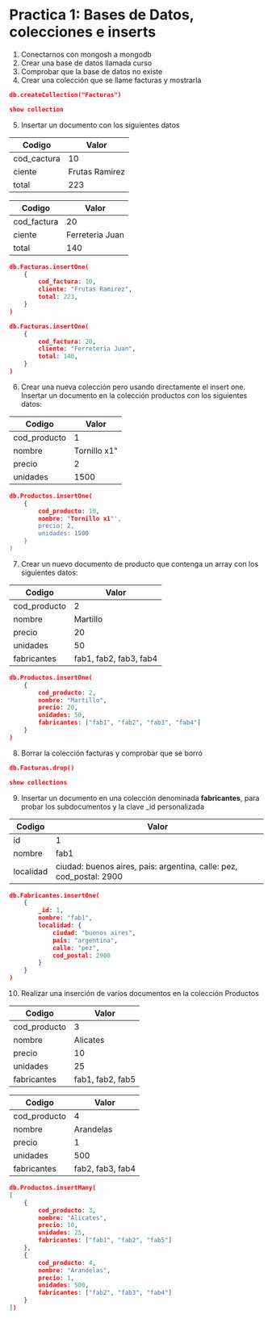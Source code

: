 # Practica 1: Bases de Datos, colecciones e inserts

1. Conectarnos con mongosh a mongodb 
1. Crear una base de datos llamada curso
1. Comprobar que la base de datos no existe
1. Crear una colección que se llame facturas y mostrarla

```json
db.createCollection("Facturas")

show collection
```

5. Insertar un documento con los siguientes datos

| Codigo   | Valor   |
|-------------|-------------|
| cod_cactura | 10 |
| ciente | Frutas Ramirez |
| total | 223 |

| Codigo   | Valor   |
|-------------|-------------|
| cod_factura | 20 |
| ciente | Ferreteria Juan |
| total | 140 |


```json
db.Facturas.insertOne(
    {
        cod_factura: 10,
        cliente: "Frutas Ramirez",
        total: 223,
    }
)

db.Facturas.insertOne(
    {
        cod_factura: 20,
        cliente: "Ferreteria Juan",
        total: 140,
    }
)
```

6. Crear una nueva colección pero usando directamente el insert one.
Insertar un documento en la colección productos con los siguientes datos:

| Codigo   | Valor   |
|-------------|-------------|
| cod_producto | 1 |
| nombre | Tornillo x1" |
| precio | 2 |
| unidades | 1500 |

```json
db.Productos.insertOne(
    {
        cod_producto: 10,
        nombre: 'Tornillo x1"',
        precio: 2,
        unidades: 1500
    }
)
```

7. Crear un nuevo documento de producto que contenga un array con los siguientes datos:

| Codigo   | Valor   |
|-------------|-------------|
| cod_producto | 2 |
| nombre | Martillo |
| precio | 20 |
| unidades | 50 |
| fabricantes | fab1, fab2, fab3, fab4 |

```json
db.Productos.insertOne(
    {
        cod_producto: 2,
        nombre: "Martillo",
        precio: 20,
        unidades: 50,
        fabricantes: ["fab1", "fab2", "fab3", "fab4"]
    }
)
```

8. Borrar la colección facturas y comprobar que se borró

```json
db.Facturas.drop()

show collections
```

9. Insertar un documento en una colección denominada **fabricantes**, para probar los subdocumentos y la clave _id personalizada

| Codigo   | Valor   |
|-------------|-------------|
| id | 1 |
| nombre | fab1 |
| localidad | ciudad: buenos aires, pais: argentina, calle: pez, cod_postal: 2900 |

```json
db.Fabricantes.insertOne(
    {
        _id: 1,
        nombre: "fab1",
        localidad: {
            ciudad: "buenos aires",
            pais: "argentina",
            calle: "pez",
            cod_postal: 2900
        }
    }
)
```

10. Realizar una inserción de varios documentos en la colección Productos

| Codigo   | Valor   |
|-------------|-------------|
| cod_producto | 3 |
| nombre | Alicates |
| precio | 10 |
| unidades | 25 |
| fabricantes | fab1, fab2, fab5 |

| Codigo   | Valor   |
|-------------|-------------|
| cod_producto | 4 |
| nombre | Arandelas |
| precio | 1 |
| unidades | 500 |
| fabricantes | fab2, fab3, fab4 |

```json
db.Productos.insertMany(
[
    {
        cod_producto: 3,
        nombre: "Alicates",
        precio: 10,
        unidades: 25,
        fabricantes: ["fab1", "fab2", "fab5"]
    },
    {
        cod_producto: 4,
        nombre: "Arandelas",
        precio: 1,
        unidades: 500,
        fabricantes: ["fab2", "fab3", "fab4"]
    }
])
```


